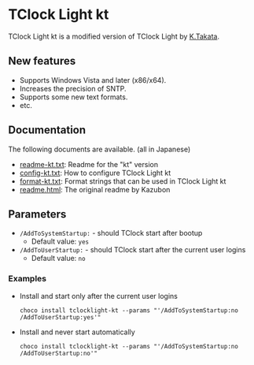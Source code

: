 # TClock Light kt

TClock Light kt is a modified version of TClock Light by [K.Takata](https://github.com/k-takata).

## New features
* Supports Windows Vista and later (x86/x64).
* Increases the precision of SNTP.
* Supports some new text formats.
* etc.

## Documentation
The following documents are available. (all in Japanese)
* [readme-kt.txt](https://github.com/k-takata/TClockLight/blob/master/readme-kt.txt): Readme for the "kt" version
* [config-kt.txt](https://github.com/k-takata/TClockLight/blob/master/config-kt.txt): How to configure TClock Light kt
* [format-kt.txt](https://github.com/k-takata/TClockLight/blob/master/format-kt.txt): Format strings that can be used in TClock Light kt
* [readme.html](https://github.com/k-takata/TClockLight/blob/master/readme.html): The original readme by Kazubon



## Parameters
* `/AddToSystemStartup:` - should TClock start after bootup
    - Default value: `yes`
* `/AddToUserStartup:` - should TClock start after the current user logins
    - Default value: `no`

### Examples
* Install and start only after the current user logins
    ```
    choco install tclocklight-kt --params "'/AddToSystemStartup:no /AddToUserStartup:yes'"
    ```
* Install and never start automatically
    ```
    choco install tclocklight-kt --params "'/AddToSystemStartup:no /AddToUserStartup:no'"
    ```